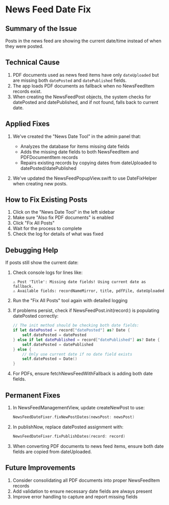 # News Feed Date Fix

## Summary of the Issue
Posts in the news feed are showing the current date/time instead of when they were posted.

## Technical Cause
1. PDF documents used as news feed items have only `dateUploaded` but are missing both `datePosted` and `datePublished` fields.
2. The app loads PDF documents as fallback when no NewsFeedItem records exist.
3. When creating the NewsFeedPost objects, the system checks for datePosted and datePublished, and if not found, falls back to current date.

## Applied Fixes

1. We've created the "News Date Tool" in the admin panel that:
   - Analyzes the database for items missing date fields
   - Adds the missing date fields to both NewsFeedItem and PDFDocumentItem records
   - Repairs existing records by copying dates from dateUploaded to datePosted/datePublished

2. We've updated the NewsFeedPopupView.swift to use DateFixHelper when creating new posts.

## How to Fix Existing Posts

1. Click on the "News Date Tool" in the left sidebar
2. Make sure "Also fix PDF documents" is enabled
3. Click "Fix All Posts" 
4. Wait for the process to complete
5. Check the log for details of what was fixed

## Debugging Help

If posts still show the current date:

1. Check console logs for lines like:
   ```
   ⚠️ Post 'Title': Missing date fields! Using current date as fallback.
   ⚠️ Available fields: recordNameMirror, title, pdfFile, dateUploaded
   ```

2. Run the "Fix All Posts" tool again with detailed logging

3. If problems persist, check if NewsFeedPost.init(record:) is populating datePosted correctly:
   ```swift
   // The init method should be checking both date fields:
   if let datePosted = record["datePosted"] as? Date {
       self.datePosted = datePosted
   } else if let datePublished = record["datePublished"] as? Date {
       self.datePosted = datePublished
   } else {
       // Only use current date if no date field exists
       self.datePosted = Date()
   }
   ```

4. For PDFs, ensure fetchNewsFeedWithFallback is adding both date fields.

## Permanent Fixes

1. In NewsFeedManagementView, update createNewPost to use:
   ```swift
   NewsFeedDateFixer.fixNewPostDates(newsPost: newsPost)
   ```

2. In publishNow, replace datePosted assignment with:
   ```swift
   NewsFeedDateFixer.fixPublishDates(record: record)
   ```

3. When converting PDF documents to news feed items, ensure both date fields are copied from dateUploaded.

## Future Improvements

1. Consider consolidating all PDF documents into proper NewsFeedItem records
2. Add validation to ensure necessary date fields are always present
3. Improve error handling to capture and report missing fields 